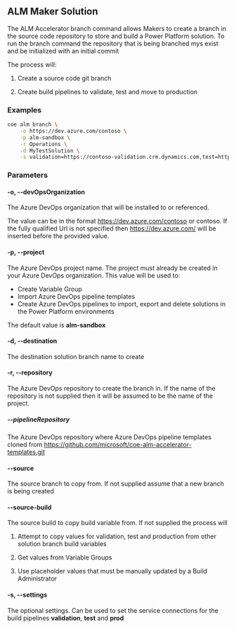## ALM Maker Solution

The ALM Accelerator branch command allows Makers to create a branch in the source code repository to store and build a Power Platform solution. To run the branch command the repository that is being branched mys exist and be initialized with an initial commit

The process will:

1. Create a source code git branch

2. Create build pipelines to validate, test and move to production

### Examples

```bash
coe alm branch \
    -o https://dev.azure.com/contoso \
    -p alm-sandbox \
    -r Operations \
    -d MyTestSolution \
    -s validation=https://contoso-validation.crm.dynamics.com,test=https://contoso-test.crm.dynamics.com,https://contoso.crm.dynamics.com
```

### Parameters

#### -o, --devOpsOrganization

The Azure DevOps organization that will be installed to or referenced.

The value can be in the format https://dev.azure.com/contoso or contoso. If the fully qualified Url is not specified then https://dev.azure.com/ will be inserted before the provided value.

#### -p, --project

The Azure DevOps project name. The project must already be created in your Azure DevOps organization. This value will be used to:
 - Create Variable Group
 - Import Azure DevOps pipeline templates
 - Create Azure DevOps pipelines to import, export and delete solutions in the Power Platform environments

The default value is **alm-sandbox**

#### -d, --destination

The destination solution branch name to create

#### -r, --repository

The Azure DevOps repository to create the branch in. If the name of the repository is not supplied then it will be assumed to be the name of the project.

##### --pipelineRepository

The Azure DevOps repository where Azure DevOps pipeline templates cloned from https://github.com/microsoft/coe-alm-accelerator-templates.git

#### --source

The source branch to copy from. If not supplied assume that a new branch is being created

#### --source-build

The source build to copy build variable from. If not supplied the process will 

1. Attempt to copy values for validation, test and production from other solution branch build variables

2. Get values from Variable Groups

3. Use placeholder values that must be manually updated by a Build Administrator

#### -s, --settings

The optional settings. Can be used to set the service connections for the build pipelines **validation**, **test** and **prod**



